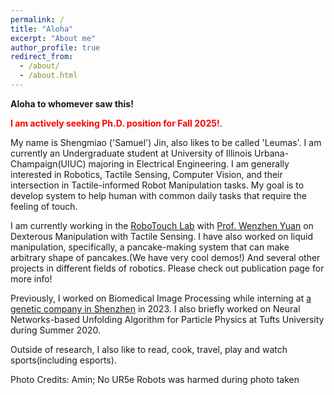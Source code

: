 ```yaml
---
permalink: /
title: "Aloha"
excerpt: "About me"
author_profile: true
redirect_from: 
  - /about/
  - /about.html
---
```

**Aloha to whomever saw this!**

<span style="color:red">**I am actively seeking Ph.D. position for Fall 2025!**</span>.

My name is Shengmiao ('Samuel') Jin, also likes to be called 'Leumas'. 
I am currently an Undergraduate student at University of Illinois Urbana-Champaign(UIUC) majoring in Electrical Engineering. I am generally interested in Robotics, Tactile Sensing, Computer Vision, and their intersection in Tactile-informed Robot Manipulation tasks. My goal is to develop system to help human with common daily tasks that require the feeling of touch.

I am currently working in the [RoboTouch Lab](https://robotouchlab.web.illinois.edu/) with [Prof. Wenzhen Yuan](https://cs.illinois.edu/about/people/all-faculty/yuanwz) on Dexterous Manipulation with Tactile Sensing. I have also worked on liquid manipulation, specifically, a pancake-making system that can make arbitrary shape of pancakes.(We have very cool demos!) And several other projects in different fields of robotics. Please check out publication page for more info!

Previously, I worked on Biomedical Image Processing while interning at [a genetic company in Shenzhen](https://en.genomics.cn/) in 2023. I also briefly worked on Neural Networks-based Unfolding Algorithm for Particle Physics at Tufts University during Summer 2020.

Outside of research, I also like to read, cook, travel, play and watch sports(including esports).

Photo Credits: Amin; No UR5e Robots was harmed during photo taken

